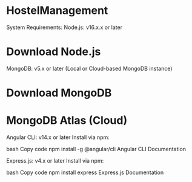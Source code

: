 # HostelManagement
System Requirements:
Node.js: v16.x.x or later
# Download Node.js

MongoDB: v5.x or later (Local or Cloud-based MongoDB instance)
# Download MongoDB
# MongoDB Atlas (Cloud)

Angular CLI: v14.x or later
Install via npm:

bash
Copy code
npm install -g @angular/cli
Angular CLI Documentation

Express.js: v4.x or later
Install via npm:

bash
Copy code
npm install express
Express.js Documentation
